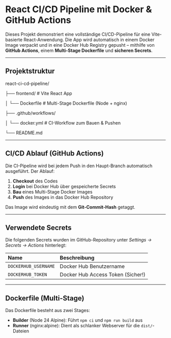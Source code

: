 # React CI/CD Pipeline mit Docker & GitHub Actions

Dieses Projekt demonstriert eine vollständige CI/CD-Pipeline für eine Vite-basierte React-Anwendung. Die App wird automatisch in einem Docker Image verpackt und in eine Docker Hub Registry gepusht – mithilfe von **GitHub Actions**, einem **Multi-Stage Dockerfile** und **sicheren Secrets**.

---

## Projektstruktur

react-ci-cd-pipeline/

├── frontend/             # Vite React App

│   └── Dockerfile        # Multi-Stage Dockerfile 
(Node + nginx)

├── .github/workflows/

│   └── docker.yml       # CI-Workflow zum Bauen & Pushen

└── README.md


---

## CI/CD Ablauf (GitHub Actions)

Die CI-Pipeline wird bei jedem Push in den Haupt-Branch automatisch ausgeführt. Der Ablauf:

1.  **Checkout** des Codes
2.  **Login** bei Docker Hub über gespeicherte Secrets
3.  **Bau** eines Multi-Stage Docker Images
4.  **Push** des Images in das Docker Hub Repository

Das Image wird eindeutig mit dem **Git-Commit-Hash** getaggt.

---

## Verwendete Secrets

Die folgenden Secrets wurden im GitHub-Repository unter _Settings → Secrets → Actions_ hinterlegt:

| Name               | Beschreibung                      |
| :----------------- | :-------------------------------- |
| `DOCKERHUB_USERNAME` | Docker Hub Benutzername           |
| `DOCKERHUB_TOKEN`    | Docker Hub Access Token (Sicher!) |

---

## Dockerfile (Multi-Stage)

Das Dockerfile besteht aus zwei Stages:

-   **Builder** (Node 24 Alpine): Führt `npm ci` und `npm run build` aus
-   **Runner** (nginx:alpine): Dient als schlanker Webserver für die `dist/`-Dateien